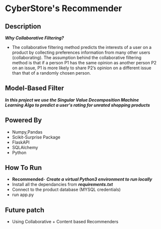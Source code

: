 # CyberStore's Recommender

## Description

***Why Collaborative Filtering?***
- The collaborative filtering method predicts the interests of a user on a product by collecting preferences information from many other users (collaborating). The assumption behind the collaborative filtering method is that if a person P1 has the same opinion as another person P2 on an issue, P1 is more likely to share P2’s opinion on a different issue than that of a randomly chosen person.

## Model-Based Filter
***In this project we use the Singular Value Decomposition Machine Learning Algo to predict a user's rating for unrated shopping products***


## Powered By

- Numpy,Pandas 
- Scikit-Surprise Package
- FlaskAPI
- SQLAlchemy
- Python

## How To Run

- **Recommended**- ***Create a virtual Python3 environment to run locally***
- Install all the dependancies from ***requirements.txt***
- Connect to the product database (MYSQL credentials)
- run app.py

## Future patch

- Using Collaborative + Content based Recommenders




